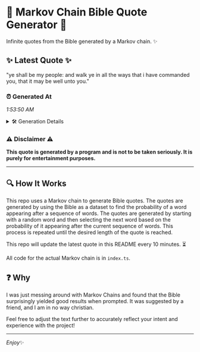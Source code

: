 # 📖 Markov Chain Bible Quote Generator 📖

Infinite quotes from the Bible generated by a Markov chain. ✨

## ✨ Latest Quote ✨
"ye shall be my people: and walk ye in all the ways that i have commanded you, that it may be well unto you."

### ⏰ Generated At
*1:53:50 AM*

<details>
    <summary>🛠️ Generation Details</summary>
    <p>
        <strong>🌱 Seed:</strong> ye<br>
        <strong>🔄 Iterations:</strong> 23<br>
        <strong>📜 Context History:</strong><br>[ ye ]: shall<br>[ ye, shall ]: be<br>[ ye, shall, be ]: my<br>[ ye, shall, be, my ]: people:<br>[ ye, shall, be, my, people: ]: and<br>[ ye, shall, be, my, people:, and ]: walk<br>[ shall, be, my, people:, and, walk ]: ye<br>[ be, my, people:, and, walk, ye ]: in<br>[ my, people:, and, walk, ye, in ]: all<br>[ people:, and, walk, ye, in, all ]: the<br>[ and, walk, ye, in, all, the ]: ways<br>[ walk, ye, in, all, the, ways ]: that<br>[ ye, in, all, the, ways, that ]: i<br>[ in, all, the, ways, that, i ]: have<br>[ all, the, ways, that, i, have ]: commanded<br>[ the, ways, that, i, have, commanded ]: you,<br>[ ways, that, i, have, commanded, you, ]: that<br>[ that, i, have, commanded, you,, that ]: it<br>[ i, have, commanded, you,, that, it ]: may<br>[ have, commanded, you,, that, it, may ]: be<br>[ commanded, you,, that, it, may, be ]: well<br>[ you,, that, it, may, be, well ]: unto<br>[ that, it, may, be, well, unto ]: you.<br>
    </p>
</details>

### ⚠️ Disclaimer ⚠️
**This quote is generated by a program and is not to be taken seriously. It is purely for entertainment purposes.**

---

## 🔍 How It Works

This repo uses a Markov chain to generate Bible quotes. The quotes are generated by using the Bible as a dataset to find the probability of a word appearing after a sequence of words. The quotes are generated by starting with a random word and then selecting the next word based on the probability of it appearing after the current sequence of words. This process is repeated until the desired length of the quote is reached.

This repo will update the latest quote in this README every 10 minutes. ⏳

All code for the actual Markov chain is in `index.ts`.

## ❓ Why

I was just messing around with Markov Chains and found that the Bible surprisingly yielded good results when prompted. 
It was suggested by a friend, and I am in no way christian.

Feel free to adjust the text further to accurately reflect your intent and experience with the project!

---

*Enjoy*✨
